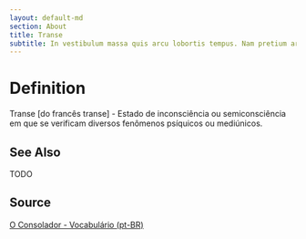 ```yaml
---
layout: default-md
section: About
title: Transe
subtitle: In vestibulum massa quis arcu lobortis tempus. Nam pretium arcu in odio vulputate luctus.
---
```


# Definition
Transe [do francês transe] - Estado de inconsciência ou semiconsciência em que se verificam diversos fenômenos psíquicos ou mediúnicos.
 
## See Also
TODO

## Source
[O Consolador - Vocabulário (pt-BR)](http://www.oconsolador.com.br/linkfixo/vocabulario/principal.html)
